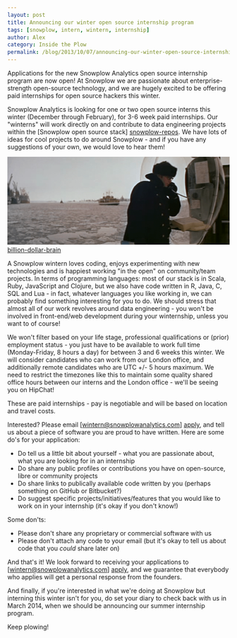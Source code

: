 ```yaml
---
layout: post
title: Announcing our winter open source internship program
tags: [snowplow, intern, wintern, internship]
author: Alex
category: Inside the Plow
permalink: /blog/2013/10/07/announcing-our-winter-open-source-internship-program/
---
```


Applications for the new Snowplow Analytics open source internship program are now open! At Snowplow we are passionate about enterprise-strength open-source technology, and we are hugely excited to be offering paid internships for open source hackers this winter.

Snowplow Analytics is looking for one or two open source interns this winter (December through February), for 3-6 week paid internships. Our "winterns" will work directly on and contribute to data engineering projects within the [Snowplow open source stack] [snowplow-repos]. We have lots of ideas for cool projects to do around Snowplow - and if you have any suggestions of your own, we would love to hear them!

![billion-dollar-brain] [billion-dollar-brain]

<!--more-->

A Snowplow wintern loves coding, enjoys experimenting with new technologies and is happiest working "in the open" on community/team projects. In terms of programming languages: most of our stack is in Scala, Ruby, JavaScript and Clojure, but we also have code written in R, Java, C, SQL and Lua - in fact, whatever languages you like working in, we can probably find something interesting for you to do. We should stress that almost all of our work revolves around data engineering - you won't be involved in front-end/web development during your winternship, unless you want to of course!

We won't filter based on your life stage, professional qualifications or (prior) employment status - you just have to be available to work full time (Monday-Friday, 8 hours a day) for between 3 and 6 weeks this winter. We will consider candidates who can work from our London office, and additionally remote candidates who are UTC +/- 5 hours maximum. We need to restrict the timezones like this to maintain some quality shared office hours between our interns and the London office - we'll be seeing you on HipChat!

These are paid internships - pay is negotiable and will be based on location and travel costs.

Interested? Please email [wintern@snowplowanalytics.com] [apply], and tell us about a piece of software you are proud to have written. Here are some do's for your application:

* Do tell us a little bit about yourself - what you are passionate about, what you are looking for in an internship
* Do share any public profiles or contributions you have on open-source, libre or community projects
* Do share links to publically available code written by you (perhaps something on GitHub or Bitbucket?)
* Do suggest specific projects/initiatives/features that you would like to work on in your internship (it's okay if you don't know!)

Some don'ts:

* Please don't share any proprietary or commercial software with us
* Please don't attach any code to your email (but it's okay to tell us about code that you _could_ share later on)

And that's it! We look forward to receiving your applications to [wintern@snowplowanalytics.com] [apply], and we guarantee that everybody who applies will get a personal response from the founders.

And finally, if you're interested in what we're doing at Snowplow but interning this winter isn't for you, do set your diary to check back with us in March 2014, when we should be announcing our summer internship program.

Keep plowing!

[snowplow-repos]: https://github.com/snowplow
[billion-dollar-brain]: /assets/img/blog/2013/10/billion-dollar-brain.png
[apply]: mailto:wintern@snowplowanalytics.com
